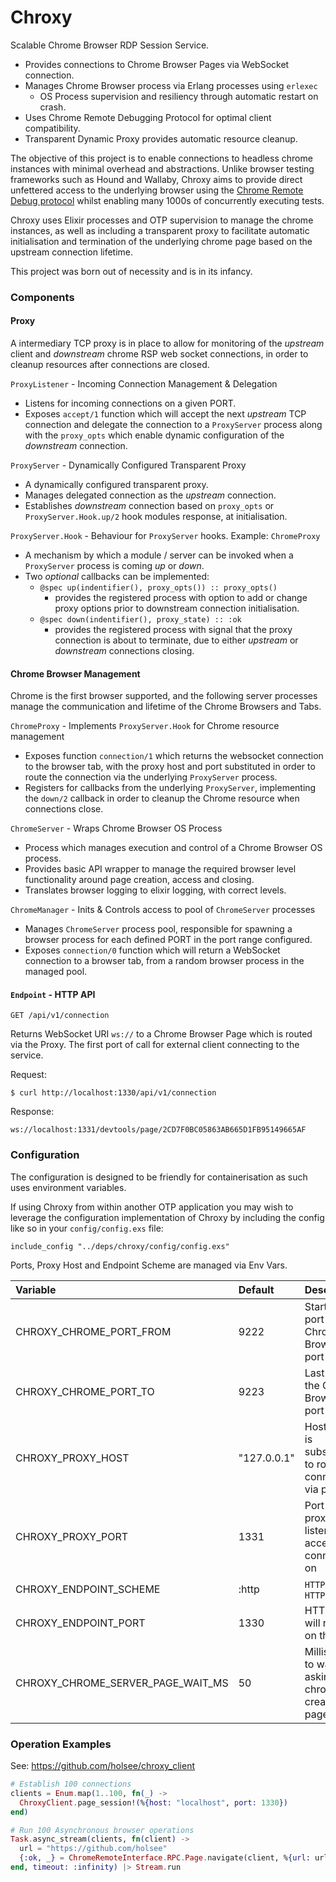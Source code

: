 # Chroxy

Scalable Chrome Browser RDP Session Service.

* Provides connections to Chrome Browser Pages via WebSocket connection.
* Manages Chrome Browser process via Erlang processes using `erlexec`
  * OS Process supervision and resiliency through automatic restart on crash.
* Uses Chrome Remote Debugging Protocol for optimal client compatibility.
* Transparent Dynamic Proxy provides automatic resource cleanup.

The objective of this project is to enable connections to headless chrome
instances with minimal overhead and abstractions.  Unlike browser testing
frameworks such as Hound and Wallaby, Chroxy aims to provide direct unfettered
access to the underlying browser using the [Chrome Remote Debug
protocol](https://chromedevtools.github.io/devtools-protocol/) whilst
enabling many 1000s of concurrently executing tests.

Chroxy uses Elixir processes and OTP supervision to manage the chrome instances,
as well as including a transparent proxy to facilitate automatic initialisation
and termination of the underlying chrome page based on the upstream connection
lifetime.

This project was born out of necessity and is in its infancy.

### Components

#### Proxy

A intermediary TCP proxy is in place to allow for monitoring of the _upstream_
client and _downstream_ chrome RSP web socket connections, in order to cleanup
resources after connections are closed.

`ProxyListener` - Incoming Connection Management & Delegation
* Listens for incoming connections on a given PORT.
* Exposes `accept/1` function which will accept the next _upstream_ TCP connection and
  delegate the connection to a `ProxyServer` process along with the `proxy_opts`
  which enable dynamic configuration of the _downstream_ connection.

`ProxyServer` - Dynamically Configured Transparent Proxy
* A dynamically configured transparent proxy.
* Manages delegated connection as the _upstream_ connection.
* Establishes _downstream_ connection based on `proxy_opts` or
  `ProxyServer.Hook.up/2` hook modules response, at initialisation.

`ProxyServer.Hook` - Behaviour for `ProxyServer` hooks. Example: `ChromeProxy`
* A mechanism by which a module / server can be invoked when a `ProxyServer`
  process is coming _up_ or _down_.
* Two _optional_ callbacks can be implemented:
  * `@spec up(indentifier(), proxy_opts()) :: proxy_opts()`
    * provides the registered process with option to add or change proxy
      options prior to downstream connection initialisation.
  * `@spec down(indentifier(), proxy_state) :: :ok`
    * provides the registered process with signal that the proxy connection is
      about to terminate, due to either _upstream_ or _downstream_ connections
      closing.

#### Chrome Browser Management

Chrome is the first browser supported, and the following server processes manage
the communication and lifetime of the Chrome Browsers and Tabs.

`ChromeProxy` - Implements `ProxyServer.Hook` for Chrome resource management
* Exposes function `connection/1` which returns the websocket connection to the
  browser tab, with the proxy host and port substituted in order to route the
  connection via the underlying `ProxyServer` process.
* Registers for callbacks from the underlying `ProxyServer`, implementing the
  `down/2` callback in order to cleanup the Chrome resource when connections
  close.

`ChromeServer` - Wraps Chrome Browser OS Process
* Process which manages execution and control of a Chrome Browser OS process.
* Provides basic API wrapper to manage the required browser level functionality
  around page creation, access and closing.
* Translates browser logging to elixir logging, with correct levels.

`ChromeManager` - Inits & Controls access to pool of `ChromeServer` processes
* Manages `ChromeServer` process pool, responsible for spawning a browser
  process for each defined PORT in the port range configured.
* Exposes `connection/0` function which will return a WebSocket connection to a
  browser tab, from a random browser process in the managed pool.

#### `Endpoint` - HTTP API

`GET /api/v1/connection`

Returns WebSocket URI `ws://` to a Chrome Browser Page which is routed via the
Proxy.  The first port of call for external client connecting to the service.

Request:
```
$ curl http://localhost:1330/api/v1/connection
```
Response:
```
ws://localhost:1331/devtools/page/2CD7F0BC05863AB665D1FB95149665AF
```

### Configuration

The configuration is designed to be friendly for containerisation as such uses
environment variables.

If using Chroxy from within another OTP application you may wish to leverage the
configuration implementation of Chroxy by including the config like so in your
`config/config.exs` file:

```
include_config "../deps/chroxy/config/config.exs"
```

Ports, Proxy Host and Endpoint Scheme are managed via Env Vars.

| Variable                          | Default       | Desc.                                                      |
| :------------------------         | :------------ | :--------------------------------------------------------- |
| CHROXY_CHROME_PORT_FROM           | 9222          | Starting port in the Chrome Browser port range             |
| CHROXY_CHROME_PORT_TO             | 9223          | Last port in the Chrome Browser port range                 |
| CHROXY_PROXY_HOST                 | "127.0.0.1"   | Host which is substituted to route connections via proxy   |
| CHROXY_PROXY_PORT                 | 1331          | Port which proxy listener will accept connections on       |
| CHROXY_ENDPOINT_SCHEME            | :http         | `HTTP` or `HTTPS`                                          |
| CHROXY_ENDPOINT_PORT              | 1330          | HTTP API will register on this port                        |
| CHROXY_CHROME_SERVER_PAGE_WAIT_MS | 50            | Milliseconds to wait after asking chrome to create a page  |

### Operation Examples

See: https://github.com/holsee/chroxy_client
``` elixir
# Establish 100 connections
clients = Enum.map(1..100, fn(_) ->
  ChroxyClient.page_session!(%{host: "localhost", port: 1330})
end)
```

``` elixir
# Run 100 Asynchronous browser operations
Task.async_stream(clients, fn(client) ->
  url = "https://github.com/holsee"
  {:ok, _} = ChromeRemoteInterface.RPC.Page.navigate(client, %{url: url})
end, timeout: :infinity) |> Stream.run
```
